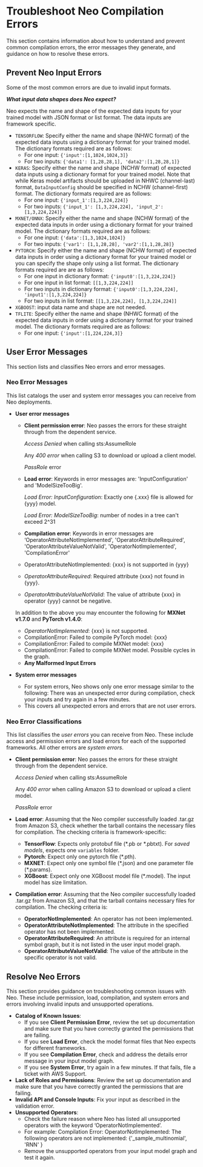 # Troubleshoot Neo Compilation Errors<a name="neo-troubleshooting-compilation"></a>

This section contains information about how to understand and prevent common compilation errors, the error messages they generate, and guidance on how to resolve these errors\. 

## Prevent Neo Input Errors<a name="neo-troubleshooting-errors-preventing"></a>

Some of the most common errors are due to invalid input formats\. 

***What input data shapes does Neo expect?***

Neo expects the name and shape of the expected data inputs for your trained model with JSON format or list format\. The data inputs are framework specific\. 
+ `TENSORFLOW`: Specify either the name and shape \(NHWC format\) of the expected data inputs using a dictionary format for your trained model\. The dictionary formats required are as follows:
  + For one input: `{'input':[1,1024,1024,3]}`
  + For two inputs: `{'data1': [1,28,28,1], 'data2':[1,28,28,1]}`
+ `KERAS`: Specify either the name and shape \(NCHW format\) of expected data inputs using a dictionary format for your trained model\. Note that while Keras model artifacts should be uploaded in NHWC \(channel\-last\) format, `DataInputConfig` should be specified in NCHW \(channel\-first\) format\. The dictionary formats required are as follows:
  + For one input: `{'input_1':[1,3,224,224]}`
  + For two inputs: `{'input_1': [1,3,224,224], 'input_2':[1,3,224,224]}`
+ `MXNET/ONNX`: Specify either the name and shape \(NCHW format\) of the expected data inputs in order using a dictionary format for your trained model\. The dictionary formats required are as follows:
  + For one input: `{'data':[1,3,1024,1024]}`
  + For two inputs: `{'var1': [1,1,28,28], 'var2':[1,1,28,28]}`
+ `PYTORCH`: Specify either the name and shape \(NCHW format\) of expected data inputs in order using a dictionary format for your trained model or you can specify the shape only using a list format\. The dictionary formats required are are as follows:
  + For one input in dictionary format: `{'input0':[1,3,224,224]}`
  + For one input in list format: `[[1,3,224,224]]`
  + For two inputs in dictionary format: `{'input0':[1,3,224,224], 'input1':[1,3,224,224]} `
  + For two inputs in list format: `[[1,3,224,224], [1,3,224,224]]`
+ `XGBOOST`: input data name and shape are not needed\.
+ `TFLITE`: Specify either the name and shape \(NHWC format\) of the expected data inputs in order using a dictionary format for your trained model\. The dictionary formats required are as follows:
  + For one input: `{'input':[1,224,224,3]}`

## User Error Messages<a name="neo-troubleshooting-errors-understanding"></a>

This section lists and classifies Neo errors and error messages\.

### Neo Error Messages<a name="neo-error-messages"></a>

This list catalogs the user and system error messages you can receive from Neo deployments\.
+ **User error messages**
  + **Client permission error**: Neo passes the errors for these straight through from the dependent service\.

    *Access Denied* when calling sts:AssumeRole

    Any *400 error* when calling S3 to download or upload a client model\.

    *PassRole* error
  + **Load error**: Keywords in error messages are: 'InputConfiguration' and 'ModelSizeTooBig'\.

    *Load Error: InputConfiguration*: Exactly one \{\.xxx\} file is allowed for \{yyy\} model\.

    *Load Error: ModelSizeTooBig*: number of nodes in a tree can't exceed 2^31
  +  **Compilation error**: Keywords in error messages are ‘OperatorAttributeNotImplemented', 'OperatorAttributeRequired', 'OperatorAttributeValueNotValid', 'OperatorNotImplemented', 'CompilationError' 
    +  OperatorAttributeNotImplemented: \{xxx\} is not supported in \{yyy\} 
    + *OperatorAttributeRequired*: Required attribute \{xxx\} not found in \{yyy\}\. 
    + *OperatorAttributeValueNotValid*: The value of attribute \{xxx\} in operator \{yyy\} cannot be negative\. 

     In addition to the above you may encounter the following for **MXNet v1\.7\.0** and **PyTorch v1\.4\.0**: 
    + *OperatorNotImplemented*: \{xxx\} is not supported\. 
    + CompilationError: Failed to compile PyTorch model: \{xxx\}
    + CompilationError: Failed to compile MXNet model: \{xxx\}
    + CompilationError: Failed to compile MXNet model\. Possible cycles in the graph\.
  + **Any Malformed Input Errors** 
+ **System error messages**
  + For system errors, Neo shows only one error message similar to the following: There was an unexpected error during compilation, check your inputs and try again in a few minutes\.
  + This covers all unexpected errors and errors that are not user errors\.

### Neo Error Classifications<a name="neo-errors"></a>

This list classifies the *user errors* you can receive from Neo\. These include access and permission errors and load errors for each of the supported frameworks\. All other errors are *system errors*\.
+ **Client permission error**: Neo passes the errors for these straight through from the dependent service\.

  *Access Denied* when calling sts:AssumeRole

  Any *400 error* when calling Amazon S3 to download or upload a client model\.

  *PassRole* error
+ **Load error**: Assuming that the Neo compiler successfully loaded \.tar\.gz from Amazon S3, check whether the tarball contains the necessary files for compilation\. The checking criteria is framework\-specific:
  + **TensorFlow**: Expects only protobuf file \(\*\.pb or \*\.pbtxt\)\. For *saved models*, expects one `variables` folder\.
  + **Pytorch**: Expect only one pytorch file \(\*\.pth\)\.
  + **MXNET**: Expect only one symbol file \(\*\.json\) and one parameter file \(\*\.params\)\.
  + **XGBoost**: Expect only one XGBoost model file \(\*\.model\)\. The input model has size limitation\.
+ **Compilation error**: Assuming that the Neo compiler successfully loaded \.tar\.gz from Amazon S3, and that the tarball contains necessary files for compilation\. The checking criteria is:
  + **OperatorNotImplemented**: An operator has not been implemented\.
  + **OperatorAttributeNotImplemented**: The attribute in the specified operator has not been implemented\.
  + **OperatorAttributeRequired**: An attribute is required for an internal symbol graph, but it is not listed in the user input model graph\.
  + **OperatorAttributeValueNotValid**: The value of the attribute in the specific operator is not valid\.

## Resolve Neo Errors<a name="neo-errors-resolving"></a>

This section provides guidance on troubleshooting common issues with Neo\. These include permission, load, compilation, and system errors and errors involving invalid inputs and unsupported operations\.
+ **Catalog of Known Issues**:
  + If you see **Client Permission Error**, review the set up documentation and make sure that you have correctly granted the permissions that are failing\.
  + If you see **Load Error**, check the model format files that Neo expects for different frameworks\.
  + If you see **Compilation Error**, check and address the details error message in your input model graph\.
  + If you see **System Error**, try again in a few minutes\. If that fails, file a ticket with AWS Support\.
+ **Lack of Roles and Permissions**: Review the set up documentation and make sure that you have correctly granted the permissions that are failing\.
+ **Invalid API and Console Inputs**: Fix your input as described in the validation error\.
+ **Unsupported Operators**: 
  + Check the failure reason where Neo has listed all unsupported operators with the keyword ‘OperatorNotImplemented’\.
  + For example: Compilation Error: OperatorNotImplemented: The following operators are not implemented: \{'\_sample\_multinomial', 'RNN' \}
  + Remove the unsupported operators from your input model graph and test it again\.